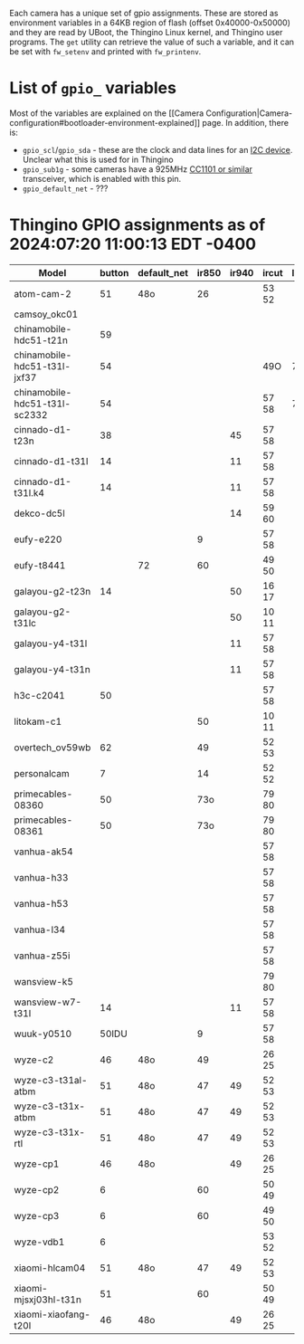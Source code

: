 Each camera has a unique set of gpio assignments.  These are stored as environment variables in a 64KB region of flash (offset 0x40000-0x50000) and they are read by UBoot, the Thingino Linux kernel, and Thingino user programs.  The `get` utility can retrieve the value of such a variable, and it can be set with `fw_setenv` and printed with `fw_printenv`.

# List of `gpio_` variables

Most of the variables are explained on the [[Camera Configuration|Camera-configuration#bootloader-environment-explained]] page.
In addition, there is:

- `gpio_scl`/`gpio_sda` - these are the clock and data lines for an [I2C device](https://en.wikipedia.org/wiki/I%C2%B2C). Unclear what this is used for in Thingino
- `gpio_sub1g` - some cameras have a 925MHz [CC1101 or similar](https://www.ti.com/product/CC1101) transceiver, which is enabled with this pin.
- `gpio_default_net` - ???

# Thingino GPIO assignments as of 2024:07:20 11:00:13 EDT -0400

| Model | button|default_net|ir850|ir940|ircut|lds|led_b|led_g|led_r|led_w|led_y|mmc_cd|mmc_power|motor_h|motor_v|scl|sda|speaker|sub1g|usb_en|white|wlan
| --- | --- | --- | --- | --- | --- | --- | --- | --- | --- | --- | --- | --- | --- | --- | --- | --- | --- | --- | --- | --- | --- | --- |
| atom-cam-2 |51 | 48o | 26 |  | 53 52 |  |  |  |  |  |  | 59 | 48o |  |  |  |  | 63 |  |  |  | 57O|
| camsoy_okc01 | |  |  |  |  |  |  |  |  |  |  | 61 | 62 |  |  | 85 | 57 |  |  |  |  | |
| chinamobile-hdc51-t21n |59 |  |  |  |  |  | 52o |  | 53o |  |  | 51 |  |  |  |  |  | 63 |  |  |  | 62o|
| chinamobile-hdc51-t31l-jxf37 |54 |  |  |  | 49O | 7 | 53o |  | 52o |  |  | 51 |  |  |  |  |  | 63 |  |  |  | |
| chinamobile-hdc51-t31l-sc2332 |54 |  |  |  | 57 58 | 7 | 53o |  | 52o |  |  | 51 |  |  |  |  |  | 63 |  |  |  | |
| cinnado-d1-t23n |38 |  |  | 45 | 57 58 |  | 40 |  | 46 |  |  | 50 |  | 49 63 62 61 | 52 53 64 59 |  |  | 39o |  |  |  | 47o|
| cinnado-d1-t31l |14 |  |  | 11 | 57 58 |  | 9 |  | 8 |  |  | 50 |  | 49 63 62 61 | 52 53 64 59 |  |  | 7o |  |  |  | 47O|
| cinnado-d1-t31l.k4 |14 |  |  | 11 | 57 58 |  |  |  |  |  |  | 50 |  | 49 63 62 61 | 52 53 64 59 |  |  |  |  |  |  | 47O|
| dekco-dc5l | |  |  | 14 | 59 60 |  | 57 | 58 |  |  |  | 49 |  | 63 62 61 51 | 54 52 53 41 |  |  | 42 |  |  | 47 | 43o|
| eufy-e220 | |  | 9 |  | 57 58 |  |  |  |  |  |  | 49 |  | 61 62 63 51 | 64 53 52 54 |  |  |  |  |  |  | 8O|
| eufy-t8441 | | 72 | 60 |  | 49 50 |  |  |  |  |  |  | 58 |  |  |  |  |  |  |  |  | 59 | 48O|
| galayou-g2-t23n |14 |  |  | 50 | 16 17 |  | 35 |  |  |  |  | 49 |  | 54 52 53 64 | 61 62 63 51 | 58i | 57i | 7 |  |  |  | 6O|
| galayou-g2-t31lc | |  |  | 50 | 10 11 |  | 9o |  |  |  |  | 49 |  | 61 62 63 51 | 54 52 53 64 |  |  |  |  |  |  | |
| galayou-y4-t31l | |  |  | 11 | 57 58 |  |  |  |  |  |  | 50 |  | 49 63 62 61 | 52 53 64 59 |  |  |  |  |  |  | 17o|
| galayou-y4-t31n | |  |  | 11 | 57 58 |  |  |  |  |  |  | 50 |  | 49 63 62 61 | 52 53 64 59 |  |  |  |  |  |  | 17o|
| h3c-c2041 |50 |  |  |  | 57 58 |  | 16o |  | 17o |  |  | 49 |  |  |  |  |  |  |  |  |  | 10|
| litokam-c1 | |  | 50 |  | 10 11 |  |  | 8 | 9 |  |  | 49 |  |  |  |  |  |  |  |  |  | 6O|
| overtech_ov59wb |62 |  | 49 |  | 52 53 |  |  |  | 57 | 50 |  | 59 |  |  |  |  |  | 63O |  |  |  | 61o|
| personalcam |7 |  | 14 |  | 52 52 |  | 48 |  |  |  | 47 | 50 | 39o | 57 49 51 54 | 63 62 61 60 |  |  | 8 |  |  |  | |
| primecables-08360 |50 |  | 73o |  | 79 80 |  |  |  |  |  |  | 52 |  |  |  | 39i | 48i | 63O |  |  |  | |
| primecables-08361 |50 |  | 73o |  | 79 80 |  |  |  |  |  |  | 52 |  | 81 82 60 53 | 77 76 75 78 | 39i | 48i | 63O |  |  |  | |
| vanhua-ak54 | |  |  |  | 57 58 |  |  |  |  |  |  |  |  |  |  |  |  |  |  |  |  | |
| vanhua-h33 | |  |  |  | 57 58 |  |  |  |  |  |  |  |  | 63 62 61 60 | 59 52 53 49 |  |  |  |  |  |  | |
| vanhua-h53 | |  |  |  | 57 58 |  |  |  |  |  |  |  |  | 63 62 61 60 | 59 52 53 49 |  |  |  |  |  |  | 14O|
| vanhua-l34 | |  |  |  | 57 58 |  |  |  |  |  |  |  |  |  |  |  |  |  |  |  |  | |
| vanhua-z55i | |  |  |  | 57 58 |  |  |  |  |  |  |  |  |  |  |  |  |  |  |  |  | |
| wansview-k5 | |  |  |  | 79 80 |  | 73 |  | 72 |  |  | 52 |  |  |  |  |  |  |  |  |  | |
| wansview-w7-t31l |14 |  |  | 11 | 57 58 |  |  |  |  |  |  | 50 |  | 49 61 62 63 | 52 59 64 53 |  |  |  |  |  |  | 17o|
| wuuk-y0510 |50IDU |  | 9 |  | 57 58 |  | 16 |  | 17 |  |  | 49 |  | 61 62 63 51 | 64 53 52 54 |  |  |  |  |  |  | 8O|
| wyze-c2 |46 | 48o | 49 |  | 26 25 |  |  |  |  |  |  | 43 | 48o |  |  |  |  | 63 |  |  |  | 62O|
| wyze-c3-t31al-atbm |51 | 48o | 47 | 49 | 52 53 |  | 39o |  | 38o |  |  | 59 | 48o |  |  |  |  | 63 |  |  |  | 57O|
| wyze-c3-t31x-atbm |51 | 48o | 47 | 49 | 52 53 |  |  |  |  |  |  | 59 | 48o |  |  |  |  | 63 |  |  |  | 57O|
| wyze-c3-t31x-rtl |51 | 48o | 47 | 49 | 52 53 |  |  |  |  |  |  | 59 | 48o |  |  |  |  | 63 |  |  |  | 57O|
| wyze-cp1 |46 | 48o |  | 49 | 26 25 |  | 39 |  |  |  | 38 | 43 | 48o | 54 53 52 51 | 80 79 76 75 |  |  | 63 |  | 47 |  | 62O|
| wyze-cp2 |6 |  | 60 |  | 50 49 |  |  |  |  |  |  | 48 | 47o 54o | 52 53 57 51 | 59 61 62 63 |  |  | 7 |  |  |  | 58O|
| wyze-cp3 |6 |  | 60 |  | 49 50 |  | 39o |  |  |  | 38o | 48 |  | 51 57 53 52 | 63 62 61 59 |  |  | 7 |  |  |  | |
| wyze-vdb1 |6 |  |  |  | 53 52 |  | 39 |  |  |  | 38 | 62 |  |  |  |  |  | 58 | 61 |  | 49 | 57O|
| xiaomi-hlcam04 |51 | 48o | 47 | 49 | 52 53 |  |  |  |  |  |  | 59 | 48o |  |  |  |  | 63 |  |  |  | 57O|
| xiaomi-mjsxj03hl-t31n |51 |  | 60 |  | 50 49 |  |  |  |  |  |  | 47 |  |  |  |  |  |  |  |  |  | 62O|
| xiaomi-xiaofang-t20l |46 | 48o |  | 49 | 26 25 |  | 39 |  |  |  | 38 | 43 | 48o | 51 52 53 54 | 75 76 79 80 |  |  | 63 |  | 47 |  | 62O|
